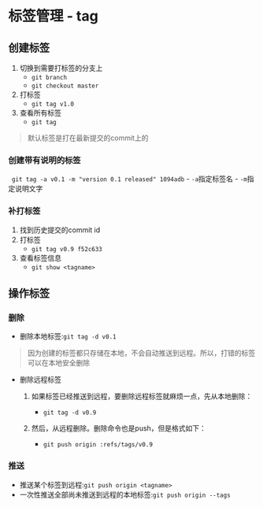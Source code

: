 # 标签管理 - tag

## 创建标签
1. 切换到需要打标签的分支上
    - `git branch`
    - `git checkout master`
2. 打标签
    -  `git tag v1.0`
3. 查看所有标签
    - `git tag`
> 默认标签是打在最新提交的commit上的

### 创建带有说明的标签

` git tag -a v0.1 -m "version 0.1 released" 1094adb`
    - `-a`指定标签名
    - `-m`指定说明文字

### 补打标签
1. 找到历史提交的commit id
2. 打标签
    - `git tag v0.9 f52c633`
3. 查看标签信息
    - `git show <tagname>`

## 操作标签
### 删除
* 删除本地标签:`git tag -d v0.1`
> 因为创建的标签都只存储在本地，不会自动推送到远程。所以，打错的标签可以在本地安全删除
* 删除远程标签
    1. 如果标签已经推送到远程，要删除远程标签就麻烦一点，先从本地删除：
        - `git tag -d v0.9`

    2. 然后，从远程删除。删除命令也是push，但是格式如下：
        -  `git push origin :refs/tags/v0.9`

### 推送
* 推送某个标签到远程:`git push origin <tagname>`
* 一次性推送全部尚未推送到远程的本地标签:`git push origin --tags`
